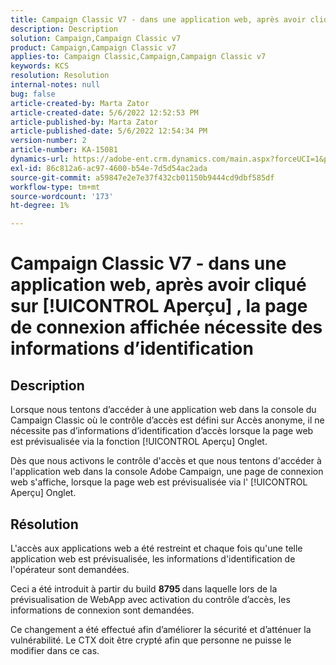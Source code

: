 ```yaml
---
title: Campaign Classic V7 - dans une application web, après avoir cliqué sur [!UICONTROL Aperçu] , la page de connexion affichée nécessite des informations d’identification
description: Description
solution: Campaign,Campaign Classic v7
product: Campaign,Campaign Classic v7
applies-to: Campaign Classic,Campaign,Campaign Classic v7
keywords: KCS
resolution: Resolution
internal-notes: null
bug: false
article-created-by: Marta Zator
article-created-date: 5/6/2022 12:52:53 PM
article-published-by: Marta Zator
article-published-date: 5/6/2022 12:54:34 PM
version-number: 2
article-number: KA-15081
dynamics-url: https://adobe-ent.crm.dynamics.com/main.aspx?forceUCI=1&pagetype=entityrecord&etn=knowledgearticle&id=aab90d70-3bcd-ec11-a7b5-6045bd00dbbc
exl-id: 86c812a6-ac97-4600-b54e-7d5d54ac2ada
source-git-commit: a59847e2e7e37f432cb01150b9444cd9dbf585df
workflow-type: tm+mt
source-wordcount: '173'
ht-degree: 1%

---
```


# Campaign Classic V7 - dans une application web, après avoir cliqué sur [!UICONTROL Aperçu] , la page de connexion affichée nécessite des informations d’identification

## Description


Lorsque nous tentons d’accéder à une application web dans la console du Campaign Classic où le contrôle d’accès est défini sur Accès anonyme, il ne nécessite pas d’informations d’identification d’accès lorsque la page web est prévisualisée via la fonction [!UICONTROL Aperçu] Onglet.

Dès que nous activons le contrôle d&#39;accès et que nous tentons d&#39;accéder à l&#39;application web dans la console Adobe Campaign, une page de connexion web s&#39;affiche, lorsque la page web est prévisualisée via l&#39; [!UICONTROL Aperçu] Onglet.


## Résolution


L&#39;accès aux applications web a été restreint et chaque fois qu&#39;une telle application web est prévisualisée, les informations d&#39;identification de l&#39;opérateur sont demandées.

Ceci a été introduit à partir du build <b>8795 </b>dans laquelle lors de la prévisualisation de WebApp avec activation du contrôle d’accès, les informations de connexion sont demandées.

Ce changement a été effectué afin d’améliorer la sécurité et d’atténuer la vulnérabilité. Le CTX doit être crypté afin que personne ne puisse le modifier dans ce cas.
